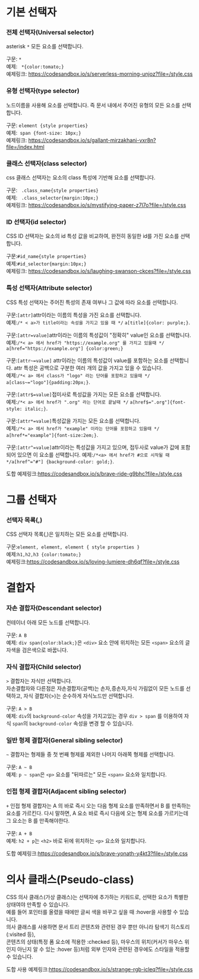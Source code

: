 # 기본 선택자
### 전체 선택자(Universal selector)
asterisk ``` * ``` 모든 요소를 선택합니다. <br>

구문: ``` * ```<br>
예제: ``` *{color:tomato;}```<br>
예제링크:
https://codesandbox.io/s/serverless-morning-unjoz?file=/style.css

### 유형 선택자(type selector)
노드이름을 사용해 요소를 선택합니다. 즉 문서 내에서 주어진 유형의 모든 요소를 선택합니다.<br>

구문: ```element {style properties}```<br>
예제:``` span {font-size: 10px;}```<br>
예제링크:
https://codesandbox.io/s/gallant-mirzakhani-vxr8n?file=/index.html

### 클래스 선택자(class selector)
css 클래스 선택자는 요소의 class 특성에 기반해 요소를 선택합니다.<br>

구문: ``` .class_name{style properties}```<br>
예제: ``` .class_selector{margin:10px;}```<br>
예제링크:
https://codesandbox.io/s/mystifying-paper-z7l7o?file=/style.css

### ID 선택자(id selector)
CSS ID 선택자는 요소의 id 특성 값을 비교하여, 완전히 동일한 id를 가진 요소를 선택합니다.<br>

구문:```#id_name{style properties}```<br>
예제:```#id_selector{margin:10px;}```<br>
예제링크:
https://codesandbox.io/s/laughing-swanson-ckces?file=/style.css

### 특성 선택자(Attribute selector)
CSS 특성 선택자는 주어진 특성의 존재 여부나 그 값에 따라 요소를 선택합니다.<br>

구문:```[attr]```attr이라는 이름의 특성을 가진 요소를 선택합니다.<br>
예제:```/* < a>가 title이라는 속성을 가지고 있을 때 */``` ```a[title]{color: purple;}```.<br>

구문:```[attr=value]```attr이라는 이름의 특성값이 "정확히" value인 요소를 선택합니다.<br>
예제:```/*< a> 에서 href가 "https://example.org" 를 가지고 있을때 */``` ```a[href="https://example.org"] {color:green;}```<br>

구문:```[attr~=value]``` attr이라는 이름의 특성값이 value를 포함하는 요소를 선택합니다. attr 특성은 공백으로 구분한 여러 개의 값을 가지고 있을 수 있습니다.<br>
예제:```/*< a> 에서 class가 "logo" 라는 단어를 포함하고 있을때 */``` ```a[class~="logo"]{padding:20px;}```.

구문:```[attr$=value]```접미사로 특성값을 가지는 모든 요소를 선택합니다.<br>
예제:```/*< a> 에서 href가 ".org" 라는 단어로 끝날때 */``` ```a[href$=".org"]{font-style: italic;}```.<br>

구문:```[attr*=value]```특성값을 가지는 모든 요소를 선택합니다.<br>
예제:```/*< a> 에서 href가 "example" 이라는 단어를 포함하고 있을때 */``` ```a[href*="example"]{font-size:2em;}```.<br>

구문:```[attr^=value]```attr이라는 특성값을 가지고 있으며, 접두사로 value가 값에 포함되어 있으면 이 요소를 선택합니다.
예제:```/*<a> 에서 href가 #으로 시작될 때``` ```*/a[href^="#"] {background-color: gold;}```.

도합 예제링크:https://codesandbox.io/s/brave-ride-g9bhc?file=/style.css

# 그룹 선택자
### 선택자 목록(,)
CSS 선택자 목록(,)은 일치하는 모든 요소를 선택합니다.

구문:```element, element, element { style properties }```<br>
예제:```h1,h2,h3 {color:tomato;}```<br>
예제링크:https://codesandbox.io/s/loving-lumiere-dh6qf?file=/style.css

# 결합자
### 자손 결합자(Descendant selector)
컨테이너 아래 모든 노드를 선택합니다.

구문: ```A B```<br>
예제: ```div span{color:black;}```은 ```<div>``` 요소 안에 위치하는 모든 ```<span>``` 요소의 글자색을 검은색으로 바꿉니다.<br>

### 자식 결합자(Child selector)
```>``` 결합자는 자식만 선택합니다.<br>
자손결합자와 다른점은 자손결합자(공백)는 손자,증손자,자식 가림없이 모든 노드를 선택하고, 자식 결합자(>)는 순수하게 자식노드만 선택합니다.<br>

구문: ```A > B```<br>
예제: ```div```의 ```background-color``` 속성을 가지고있는 경우 ```div > span``` 를 이용하여 자식 ```span```의 ```background-color``` 속성을 변경 할 수 있습니다. 

### 일반 형제 결합자(General sibling selector)
```~``` 결합자는 형제들 중 첫 번째 형제를 제외한 나머지 아래쪽 형제를 선택합니다.

구문: ```A ~ B```<br>
예제: ```p ~ span```은 ```<p>``` 요소를 "뒤따르는" 모든 ```<span>``` 요소와 일치합니다.<br>

### 인접 형제 결합자(Adjacent sibling selector)
```+``` 인접 형제 결합자는 A 의 바로 즉시 오는 다음 형제 요소를 만족하면서 B 를 만족하는 요소를 가르킨다.
다시 말하면, A 요소 바로 즉시 다음에 오는 형제 요소를 가르키는데 그 요소는 B 를 만족해야한다.

구문: ```A + B```<br>
예제: ```h2 + p```는 ```<h2>``` 바로 뒤에 위치하는 ```<p>``` 요소와 일치합니다.<br>

도합 예제링크:https://codesandbox.io/s/brave-yonath-y4kt3?file=/style.css

# 의사 클래스(Pseudo-class)
CSS 의사 클래스(가상 클래스)는 선택자에 추가하는 키워드로, 선택한 요소가 특별한 상태여야 만족할 수 있습니다. <br>예를 들어 포인터를 올렸을 때에만 글씨 색을 바꾸고 싶을 때 :hover을 사용할 수 있습니다.<br>
의사 클래스를 사용하면 문서 트리 콘텐츠와 관련된 경우 뿐만 아니라 탐색기 히스토리(:visited 등),<br> 콘텐츠의 상태(특정 폼 요소에 적용한 :checked 등), 마우스의 위치(커서가 마우스 위인지 아닌지 알 수 있는 :hover 등)처럼 외부 인자와 관련된 경우에도 스타일을 적용할 수 있습니다.

도합 사용 예제링크:https://codesandbox.io/s/strange-rgb-icleq?file=/style.css
